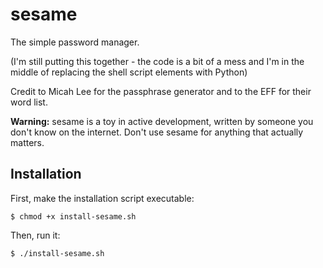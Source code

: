 # sesame

The simple password manager. 

(I'm still putting this together - the code is a bit of a mess and I'm in the middle of replacing the shell script elements with Python)

Credit to Micah Lee for the passphrase generator and to the EFF for their word list.

**Warning:** sesame is a toy in active development, written by someone you don't know on the internet. Don't use sesame for anything that actually matters.

## Installation 

First, make the installation script executable:

`$ chmod +x install-sesame.sh`

Then, run it:

`$ ./install-sesame.sh`

